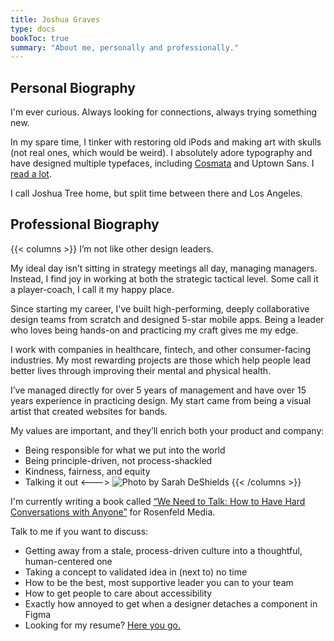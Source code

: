 ```yaml
---
title: Joshua Graves
type: docs
bookToc: true
summary: "About me, personally and professionally."
---
```


## Personal Biography

I'm ever curious. Always looking for connections, always trying something new. 

In my spare time, I tinker with restoring old iPods and making art with skulls (not real ones, which would be weird). I absolutely adore typography and have designed multiple typefaces, including [Cosmata](/cosmata) and Uptown Sans. I [read a lot](/media).

I call Joshua Tree home, but split time between there and Los Angeles.


## Professional Biography
{{< columns >}}
I’m not like other design leaders.

My ideal day isn’t sitting in strategy meetings all day, managing managers. Instead, I find joy in working at both the strategic tactical level. Some call it a player-coach, I call it my happy place.

Since starting my career, I've built high-performing, deeply collaborative design teams from scratch and designed 5-star mobile apps. Being a leader who loves being hands-on and practicing my craft gives me my edge.

I work with companies in healthcare, fintech, and other consumer-facing industries. My most rewarding projects are those which help people lead better lives through improving their mental and physical health.

I’ve managed directly for over 5 years of management and have over 15 years experience in practicing design. My start came from being a visual artist that created websites for bands.

My values are important, and they’ll enrich both your product and company:

- Being responsible for what we put into the world
- Being principle-driven, not process-shackled
- Kindness, fairness, and equity
- Talking it out
<--->
![Photo by Sarah DeShields](/IMG_0159.webp)
{{< /columns >}}

I'm currently writing a book called [“We Need to Talk: How to Have Hard Conversations with Anyone”](https://rosenfeldmedia.com/books/we-need-to-talk-a-survival-guide-for-tough-conversations/) for Rosenfeld Media.

Talk to me if you want to discuss:

- Getting away from a stale, process-driven culture into a thoughtful, human-centered one
- Taking a concept to validated idea in (next to) no time
- How to be the best, most supportive leader you can to your team
- How to get people to care about accessibility
- Exactly how annoyed to get when a designer detaches a component in Figma
- Looking for my resume? [Here you go.](/resume.pdf)